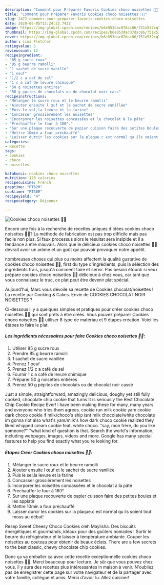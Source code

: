 ```yaml
---
description: "Comment pour Préparer Favoris Cookies choco noisettes 🍪🍫"
title: "Comment pour Préparer Favoris Cookies choco noisettes 🍪🍫"
slug: 2472-comment-pour-preparer-favoris-cookies-choco-noisettes
date: 2020-06-05T15:24:33.743Z
image: https://img-global.cpcdn.com/recipes/b6e853dac07dac86/751x532cq70/cookies-choco-noisettes-🍪🍫-photo-principale-de-la-recette.jpg
thumbnail: https://img-global.cpcdn.com/recipes/b6e853dac07dac86/751x532cq70/cookies-choco-noisettes-🍪🍫-photo-principale-de-la-recette.jpg
cover: https://img-global.cpcdn.com/recipes/b6e853dac07dac86/751x532cq70/cookies-choco-noisettes-🍪🍫-photo-principale-de-la-recette.jpg
author: Lina Fletcher
ratingvalue: 5
reviewcount: 12
recipeingredient:
- "85 g sucre roux"
- "85 g beurre ramolli"
- "1 sachet de sucre vanille"
- "1 oeuf"
- "1/2 c a caf de sel"
- "1 c a caf de levure chimique"
- "50 g noisettes entires"
- "50 g ppites de chocolats ou de chocolat noir cass"
recipeinstructions:
- "Mélanger le sucre roux et le beurre ramolli"
- "Ajouter ensuite l œuf et le sachet de sucre vanillée"
- "Puis le sel,la levure et la farine"
- "Concasser grossièrement les noisettes"
- "Incorporer les noisettes concassées et le chocolat à la pâte"
- "Prechauffer le four à 180°."
- "Sur une plaque recouverte de papier cuisson faire des petites boules et les applatir"
- "Mettre 10min a four préchauffé"
- "Laisser durcir les cookies sur la plaque.c est normal qu ils soient tout mous au début!"
categories:
- Recette
tags:
- cookies
- choco
- noisettes

katakunci: cookies choco noisettes 
nutrition: 128 calories
recipecuisine: French
preptime: "PT32M"
cooktime: "PT30M"
recipeyield: "4"
recipecategory: Déjeuner

---
```



![Cookies choco noisettes 🍪🍫](https://img-global.cpcdn.com/recipes/b6e853dac07dac86/751x532cq70/cookies-choco-noisettes-🍪🍫-photo-principale-de-la-recette.jpg)

Encore une fois à la recherche de recettes uniques d'idées cookies choco noisettes 🍪🍫? La méthode de fabrication est pas trop difficile mais pas facile non plus. Si faux processus alors le résultat sera insipide et il a tendance à être mauvais. Alors que le délicieux cookies choco noisettes 🍪🍫 devrait avoir un arôme et un goût qui pouvoir provoquer notre appétit.

nombreuses choses qui plus ou moins affectent la qualité gustative de cookies choco noisettes 🍪🍫, first du type d'ingrédients, puis la sélection des ingrédients frais, jusqu'à comment faire et servir. Pas besoin étourdi si veux prépare cookies choco noisettes 🍪🍫 délicieux à chez vous, car tant que vous connaissez le truc, ce plat peut être devenir plat spécial.

Aujourd&#39;hui, Marc vous dévoile sa recette de Cookies chocolat/noisettes ! La recette par Cooking &amp; Cakes. Envie de COOKIES CHOCOLAT NOIR NOISETTES ?


Ci-dessous il y a quelques simples et pratiques pour créer cookies choco noisettes 🍪🍫 qui sont prêts à être créés. Vous pouvez préparer Cookies choco noisettes 🍪🍫 utiliser 8 type de matériau et 9 étapes création. Voici les étapes to faire le plat.

<!--inarticleads1-->

##### Les ingrédients nécessaires pour faire Cookies choco noisettes 🍪🍫:

1. Utiliser 85 g sucre roux
1. Prendre 85 g beurre ramolli
1.  1 sachet de sucre vanillée
1. Prenez 1 oeuf
1. Prenez 1/2 c a café de sel
1. Fournir 1 c a café de levure chimique
1. Préparer 50 g noisettes entières
1. Prenez 50 g pépites de chocolats ou de chocolat noir cassé


Just a simple, straightforward, amazingly delicious, doughy yet still fully cooked, chocolate chip cookie that turns It is seriously the Best Chocolate Chip Cookie Recipe Ever! I have been making these for many, many years and everyone who tries them agrees. cookie run milk cookie yam cookie dark choco cookie if milk/choco&#39;s ship isnt milk chocolate/white chocolate im gonna riot also what&#39;s yam/milk&#39;s how dark choco cookie realized they liked whipped cream cookie feat. white choco. &#34;say, mon frère, do you like someone?&#34; &#34;what kind of question is that. Search the world&#39;s information, including webpages, images, videos and more. Google has many special features to help you find exactly what you&#39;re looking for. 

<!--inarticleads2-->

##### Étapes Créer Cookies choco noisettes 🍪🍫:

1. Mélanger le sucre roux et le beurre ramolli
1. Ajouter ensuite l œuf et le sachet de sucre vanillée
1. Puis le sel,la levure et la farine
1. Concasser grossièrement les noisettes
1. Incorporer les noisettes concassées et le chocolat à la pâte
1. Prechauffer le four à 180°.
1. Sur une plaque recouverte de papier cuisson faire des petites boules et les applatir
1. Mettre 10min a four préchauffé
1. Laisser durcir les cookies sur la plaque.c est normal qu ils soient tout mous au début!


Resep Sweet Cheesy Choco Cookies oleh Maylisha. Des biscuits énergétiques et gourmands, idéaux pour des goûters nomades ! Sortir le beurre du réfrigérateur et le laisser à température ambiante. Couper les noisettes au couteau pour obtenir de beaux éclats. There are a few secrets to the best classic, chewy chocolate chip cookies. 


Donc ça va emballer ça avec cette recette exceptionnelle cookies choco noisettes 🍪🍫. Merci beaucoup pour lecture. Je sûr que vous pouvez chez vous. Il y aura des recettes plus  intéressantes in maison à venir. N'oubliez pas de enregistrer cette page sur votre navigateur et de la partager avec votre famille, collègue et amis. Merci d'avoir lu. Allez cuisiner!
